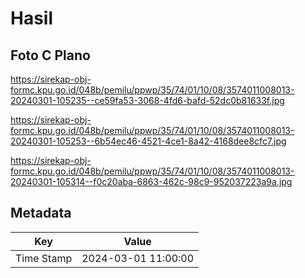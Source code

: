 # Hasil

## Foto C Plano

https://sirekap-obj-formc.kpu.go.id/048b/pemilu/ppwp/35/74/01/10/08/3574011008013-20240301-105235--ce59fa53-3068-4fd6-bafd-52dc0b81633f.jpg

https://sirekap-obj-formc.kpu.go.id/048b/pemilu/ppwp/35/74/01/10/08/3574011008013-20240301-105253--6b54ec46-4521-4ce1-8a42-4168dee8cfc7.jpg

https://sirekap-obj-formc.kpu.go.id/048b/pemilu/ppwp/35/74/01/10/08/3574011008013-20240301-105314--f0c20aba-6863-462c-98c9-952037223a9a.jpg


## Metadata

| Key        | Value               |
| ---------- | ------------------- |
| Time Stamp | 2024-03-01 11:00:00 |



